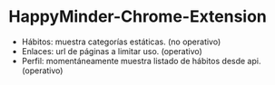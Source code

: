 # HappyMinder-Chrome-Extension
- Hábitos: muestra categorías estáticas. (no operativo)
- Enlaces: url de páginas a limitar uso. (operativo)
- Perfil: momentáneamente muestra listado de hábitos desde api. (operativo)